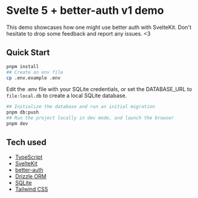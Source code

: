 # Svelte 5 + better-auth v1 demo

This demo showcases how one might use better auth with SvelteKit.
Don't hesitate to drop some feedback and report any issues. <3

## Quick Start

```bash
pnpm install
## Create an env file
cp .env.example .env
```

Edit the .env file with your SQLite credentials, or set the DATABASE_URL to `file:local.db` to create a local SQLite database.

```bash
## Initialize the database and run an initial migration
pnpm db:push
## Run the project locally in dev mode, and launch the browser
pnpm dev
```

## Tech used

- [TypeScript](https://www.typescriptlang.org/)
- [SvelteKit](https://kit.svelte.dev/)
- [better-auth](https://better-auth.vercel.app/)
- [Drizzle ORM](https://orm.drizzle.team/)
- [SQLite](https://www.sqlite.org/)
- [Tailwind CSS](https://tailwindcss.com/)

